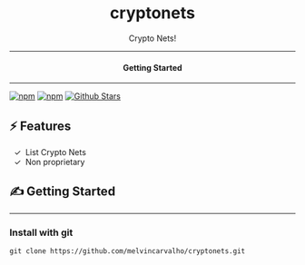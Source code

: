 <div align="center">
  <h1>cryptonets</h1>
   
</div>

<div align="center">  
Crypto Nets!
</div>

---

<div align="center">
<h4>Getting Started</h4>
</div>
  
---
  

[![npm](https://img.shields.io/npm/v/cryptonets)](https://npmjs.com/package/cryptonets)
[![npm](https://img.shields.io/npm/dw/cryptonets.svg)](https://npmjs.com/package/cryptonets)
[![Github Stars](https://img.shields.io/github/stars/melvincarvalho/cryptonets.svg)](https://github.com/melvincarvalho/cryptonets/)

## ⚡️ Features

&nbsp;&nbsp;✓&nbsp; List Crypto Nets  
&nbsp;&nbsp;✓&nbsp; Non proprietary  

## ✍️ Getting Started

---

### Install with git

```
git clone https://github.com/melvincarvalho/cryptonets.git
```

